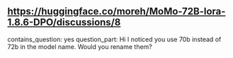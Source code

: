 ## https://huggingface.co/moreh/MoMo-72B-lora-1.8.6-DPO/discussions/8

contains_question: yes
question_part: Hi I noticed you use 70b instead of 72b in the model name. Would you rename them?
